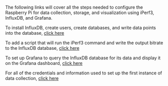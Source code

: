 The following links will cover all the steps needed to configure the Raspberry Pi for data collection, storage, and visualization using iPerf3, InfluxDB, and Grafana.

To install InfluxDB, create users, create databases, and write data points into the database, [click here](InfluxDB_setup.md)

To add a script that will run the iPerf3 command and write the output bitrate to the InfluxDB database, [click here](Data_collection_script.md)

To set up Grafana to query the InfluxDB database for its data and display it on the Grafana dashboard, [click here](Grafana_setup.md)

For all of the credentials and information used to set up the first instance of data collection, [click here](First_instance_information.md)
